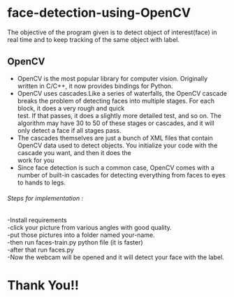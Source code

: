 # face-detection-using-OpenCV

The objective of the program given is to detect object of interest(face) in real time and to keep tracking of the same object with label.

## OpenCV

- OpenCV is the most popular library for computer vision. Originally written in C/C++, it now provides bindings for Python.<br>
- OpenCV uses cascades.Like a series of waterfalls, the OpenCV cascade breaks the problem of detecting faces into multiple stages. For each block, it does a very rough and quick   
  test. If that passes, it does a slightly more detailed test, and so on. The algorithm may have 30 to 50 of these stages or cascades, and it will only detect a face if all stages   pass.<br>
- The cascades themselves are just a bunch of XML files that contain OpenCV data used to detect objects. You initialize your code with the cascade you want, and then it does the  
  work for you<br>
- Since face detection is such a common case, OpenCV comes with a number of built-in cascades for detecting everything from faces to eyes to hands to legs.<br>

<h6>Steps for implementation :</h6>
 -Install requirements<br>
 -click your picture from various angles with good quality.<br>
 -put those pictures into a folder named your-name.<br>
 -then run faces-train.py python file (it is faster)<br>
 -after that run faces.py  <br>
 -Now the webcam will be opened and it will detect your face with the label.<br>
 
 # Thank You!!

